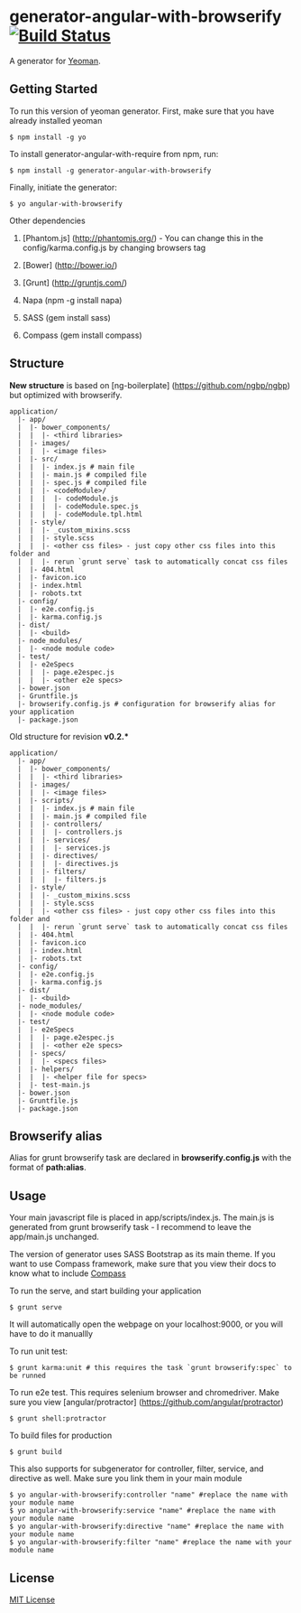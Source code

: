 # generator-angular-with-browserify [![Build Status](https://secure.travis-ci.org/hung-phan/generator-angular-with-browserify.png?branch=master)](https://travis-ci.org/hung-phan/generator-angular-with-browserify)

A generator for [Yeoman](http://yeoman.io).


## Getting Started

To run this version of yeoman generator. First, make sure that you have already installed yeoman

```
$ npm install -g yo
```

To install generator-angular-with-require from npm, run:

```
$ npm install -g generator-angular-with-browserify
```

Finally, initiate the generator:

```
$ yo angular-with-browserify
```

Other dependencies

1. [Phantom.js] (http://phantomjs.org/) - You can change this in the config/karma.config.js by changing browsers tag

2. [Bower] (http://bower.io/)

3. [Grunt] (http://gruntjs.com/)

4. Napa (npm -g install napa)

5. SASS (gem install sass)

5. Compass (gem install compass)

## Structure

__New structure__ is based on [ng-boilerplate] (https://github.com/ngbp/ngbp) but optimized with browserify.

```
application/
  |- app/
  |  |- bower_components/
  |  |  |- <third libraries>
  |  |- images/
  |  |  |- <image files>
  |  |- src/
  |  |  |- index.js # main file
  |  |  |- main.js # compiled file
  |  |  |- spec.js # compiled file
  |  |  |- <codeModule>/
  |  |  |  |- codeModule.js
  |  |  |  |- codeModule.spec.js
  |  |  |  |- codeModule.tpl.html
  |  |- style/
  |  |  |- _custom_mixins.scss
  |  |  |- style.scss
  |  |  |- <other css files> - just copy other css files into this folder and
  |  |  |- rerun `grunt serve` task to automatically concat css files
  |  |- 404.html
  |  |- favicon.ico
  |  |- index.html
  |  |- robots.txt
  |- config/
  |  |- e2e.config.js
  |  |- karma.config.js
  |- dist/
  |  |- <build>
  |- node_modules/
  |  |- <node module code>
  |- test/
  |  |- e2eSpecs
  |  |  |- page.e2espec.js
  |  |  |- <other e2e specs>
  |- bower.json
  |- Gruntfile.js
  |- browserify.config.js # configuration for browserify alias for your application
  |- package.json
```

Old structure for revision __v0.2.*__

```
application/
  |- app/
  |  |- bower_components/
  |  |  |- <third libraries>
  |  |- images/
  |  |  |- <image files>
  |  |- scripts/
  |  |  |- index.js # main file
  |  |  |- main.js # compiled file
  |  |  |- controllers/
  |  |  |  |- controllers.js
  |  |  |- services/
  |  |  |  |- services.js
  |  |  |- directives/
  |  |  |  |- directives.js
  |  |  |- filters/
  |  |  |  |- filters.js
  |  |- style/
  |  |  |- _custom_mixins.scss
  |  |  |- style.scss
  |  |  |- <other css files> - just copy other css files into this folder and
  |  |  |- rerun `grunt serve` task to automatically concat css files
  |  |- 404.html
  |  |- favicon.ico
  |  |- index.html
  |  |- robots.txt
  |- config/
  |  |- e2e.config.js
  |  |- karma.config.js
  |- dist/
  |  |- <build>
  |- node_modules/
  |  |- <node module code>
  |- test/
  |  |- e2eSpecs
  |  |  |- page.e2espec.js
  |  |  |- <other e2e specs>
  |  |- specs/
  |  |  |- <specs files>
  |  |- helpers/
  |  |  |- <helper file for specs>
  |  |- test-main.js
  |- bower.json
  |- Gruntfile.js
  |- package.json
```

## Browserify alias
Alias for grunt browserify task are declared in __browserify.config.js__ with the format of __path:alias__.

## Usage

Your main javascript file is placed in app/scripts/index.js. The main.js is generated from grunt browserify task - I recommend to
leave the app/main.js unchanged.

The version of generator uses SASS Bootstrap as its main theme. If you want to use Compass framework, make sure that you
view their docs to know what to include [Compass](http://compass-style.org/reference/compass)

To run the serve, and start building your application
```
$ grunt serve
```
It will automatically open the webpage on your localhost:9000, or you will have to do it manuallly

To run unit test:
```
$ grunt karma:unit # this requires the task `grunt browserify:spec` to be runned
```

To run e2e test. This requires selenium browser and chromedriver. Make sure you view [angular/protractor] (https://github.com/angular/protractor)
```
$ grunt shell:protractor
```

To build files for production
```
$ grunt build
```

This also supports for subgenerator for controller, filter, service, and directive as well. Make sure you link them in your
main module

```
$ yo angular-with-browserify:controller "name" #replace the name with your module name
$ yo angular-with-browserify:service "name" #replace the name with your module name
$ yo angular-with-browserify:directive "name" #replace the name with your module name
$ yo angular-with-browserify:filter "name" #replace the name with your module name
```

## License

[MIT License](http://en.wikipedia.org/wiki/MIT_License)
